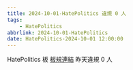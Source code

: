 ```yaml
---
title: 2024-10-01-HatePolitics 違規 0 人
tags:
    - HatePolitics
abbrlink: 2024-10-01-HatePolitics
date: HatePolitics-2024-10-01 12:00:00
---
```

HatePolitics 板 [板規連結](https://www.ptt.cc/bbs/HatePolitics/M.1617115262.A.D60.html)
昨天違規 0 人
